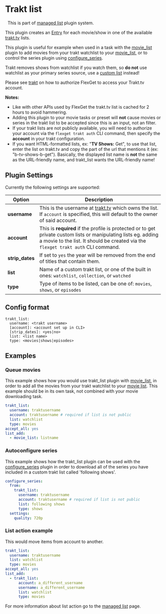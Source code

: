 # Trakt list
<div class="alert alert-success" role="info">
  
  <span class="glyphicon glyphicon glyphicon-cog"></span>
  &nbsp; This is part of [managed list](/Plugins/List) plugin system.
</div>

This plugin creates an [Entry](/Entry) for each movie/show in one of the available [trakt.tv](http://trakt.tv) lists.

This plugin is useful for example when used in a task with the [movie_list](/Plugins/List/movie_list) plugin to add movies from your trakt watchlist to your [movie_list](/Plugins/List/movie_list), or to control the series plugin using [configure_series](/Plugins/configure_series).  


<div class="alert alert-warning" role="alert">

Trakt removes shows from watchlist if you watch them, so **do not** use watchlist as your primary series source, use a 
[custom list](http://support.trakt.tv/knowledgebase/articles/154739-why-do-things-get-removed-from-my-watchlist-after-) instead!
</div>

<div class="alert alert-info" role="alert">

Please see [trakt](/Plugins/trakt) on how to authorize FlexGet to access your Trakt.tv account.
</div>

**Notes:** 

 * Like with other APIs used by FlexGet the trakt.tv list is cached for 2 hours to avoid hammering.
 * Adding this plugin to your movie tasks or preset will **not** cause movies or series in the trakt list to be accepted since this is an input, not an filter.
 * If your trakt lists are not publicly available, you will need to authorize your account via the `flexget trakt auth` CLI command, then specify the **account** in your trakt configuration. 
 * If you want HTML-formatted lists, ex: "<b>TV Shows:</b> Get", to use that list, enter the list on trakt.tv and copy the part of the url that mentions it (ex: "b-tv-shows-b-get"). Basically, the displayed list name is **not** the same as the URL-friendly name, and trakt_list wants the URL-friendly name!

## Plugin Settings
Currently the following settings are supported:

| Option| Description |
| --- | --- |
| **username** | This is the username at [trakt.tv](http://trakt.tv) which owns the list. If `account` is specified, this will default to the owner of said account. |
| **account** | This is **required** if the profile is protected or to get private custom lists or manipulating lists eg. adding a movie to the list. It should be created via the `flexget trakt auth` CLI command. |
| **strip_dates** | If set to `yes` the year will be removed from the end of titles that contain them. |
| **list** |Name of a custom trakt list, or one of the built in ones: `watchlist`, `collection`, or `watched` |
| **type** | Type of items to be listed, can be one of: `movies`, `shows`, or `episodes`|

## Config format
```text
trakt_list:
  username: <trakt username>
  [account]: <account set up in CLI>
  [strip_dates]: <yes|no>
  list: <list name>
  type: <movies|shows|episodes>
```

## Examples
### Queue movies
This example shows how you would use trakt_list plugin with [movie_list](/Plugins/List/movie_list), in order to add all the movies from your trakt watchlist to your [movie list](/Plugins/List/movie_list). This example should be in its own task, not combined with your movie downloading task.

```yaml
trakt_list:
  username: traktusername
  account: traktusername # required if list is not public
  list: watchlist
  type: movies
accept_all: yes
list_add:
  - movie_list: listname
```

### Autoconfigure series
This example shows how the trakt_list plugin can be used with the [configure_series](/Plugins/configure_series) plugin in order to download all of the series you have included in a custom trakt list called 'following shows'.

```yaml
configure_series:
  from:
    trakt_list:
      username: traktusername
      account: traktusername # required if list is not public
      list: following shows
      type: shows
  settings:
    quality: 720p
```

### List action example
This would move items from account to another.
```yaml
trakt_list:
  username: traktusername
  list: watchlist
  type: movies
accept_all: yes
list_add:
  - trakt_list:
      account: a_different_username
      username: a_different_username
      list: watchlist
      type: movies
```

For more information about list action go to the [managed list](/Plugins/List) page.